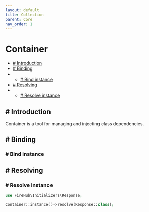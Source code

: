 ```yaml
---
layout: default
title: Collection
parent: Core
nav_order: 1
---
```

# Container

- [# Introduction](#-introduction)
- [# Binding](#-binding)
- - [# Bind instance](#-bind-instance)
- [# Resolving](#-resolving)
- - [# Resolve instance](#-resolve-instance)

## # Introduction
Container is a tool for managing and injecting class dependencies.

## # Binding

### # Bind instance

## # Resolving

### # Resolve instance

```php
use FireHub\Initializers\Response;

Container::instance()->resolve(Response::class);
```
